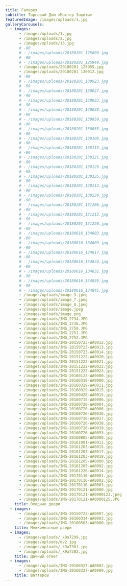 ```yaml
---
title: Галерея
subtitle: Торговый Дом «Мастер Защиты»
featuredImage: /images/uploads/1.jpg
galleryCarousels:
  - images:
      - /images/uploads/1.jpg
      - /images/uploads/2.jpg
      - /images/uploads/15.jpg
      # -90
      # - /images/uploads/20180201_125609.jpg
      # -90
      # - /images/uploads/20180201_125949.jpg
      - /images/uploads/20180201_125955.jpg
      - /images/uploads/20180201_130012.jpg
      # -90
      # - /images/uploads/20180201_130023.jpg
      # -90
      # - /images/uploads/20180201_130027.jpg
      # -90
      # - /images/uploads/20180201_130033.jpg
      # -90
      # - /images/uploads/20180201_130038.jpg
      # -90
      # - /images/uploads/20180201_130050.jpg
      # -90
      # - /images/uploads/20180201_130055.jpg
      # -90
      # - /images/uploads/20180201_130108.jpg
      # -90
      # - /images/uploads/20180201_130115.jpg
      # -90
      # - /images/uploads/20180201_130121.jpg
      # -90
      # - /images/uploads/20180201_130129.jpg
      # -90
      # - /images/uploads/20180201_130135.jpg
      # -90
      # - /images/uploads/20180201_130213.jpg
      # -90
      # - /images/uploads/20180201_130230.jpg
      # -90
      # - /images/uploads/20180201_131206.jpg
      # -90
      # - /images/uploads/20180201_131213.jpg
      # -90
      # - /images/uploads/20180201_131220.jpg
      # -90
      # - /images/uploads/20180616_134803.jpg
      # -90
      # - /images/uploads/20180616_134809.jpg
      # -90
      # - /images/uploads/20180616_134817.jpg
      # -90
      # - /images/uploads/20180616_134824.jpg
      # -90
      # - /images/uploads/20180616_134832.jpg
      # -90
      # - /images/uploads/20180616_134839.jpg
      # -90
      # - /images/uploads/20180616_134845.jpg
      - /images/uploads/image_3.jpeg
      - /images/uploads/image_7.jpeg
      - /images/uploads/image_8.jpeg
      - /images/uploads/image.jpeg
      - /images/uploads/image.png
      - /images/uploads/IMG_2734.JPG
      - /images/uploads/IMG_2736.JPG
      - /images/uploads/IMG_2750.JPG
      - /images/uploads/IMG_2751.JPG
      - /images/uploads/IMG_2752.JPG
      - /images/uploads/IMG-20150723-WA0012.jpg
      - /images/uploads/IMG-20150723-WA0013.jpg
      - /images/uploads/IMG-20150723-WA0014.jpg
      - /images/uploads/IMG-20151222-WA0020.jpg
      - /images/uploads/IMG-20151222-WA0021.jpg
      - /images/uploads/IMG-20151222-WA0022.jpg
      - /images/uploads/IMG-20151222-WA0023.jpg
      - /images/uploads/IMG-20160123-WA0000.jpg
      - /images/uploads/IMG-20160318-WA0000.jpg
      - /images/uploads/IMG-20160329-WA0011.jpg
      - /images/uploads/IMG-20160329-WA0015.jpg
      - /images/uploads/IMG-20160428-WA0015.jpg
      - /images/uploads/IMG-20160715-WA0006.jpg
      - /images/uploads/IMG-20160720-WA0004.jpg
      - /images/uploads/IMG-20160720-WA0006.jpg
      - /images/uploads/IMG-20160726-WA0036.jpg
      - /images/uploads/IMG-20160726-WA0037.jpg
      - /images/uploads/IMG-20160726-WA0038.jpg
      - /images/uploads/IMG-20160726-WA0039.jpg
      - /images/uploads/IMG-20160726-WA0053.jpg
      - /images/uploads/IMG-20160805-WA0000.jpg
      - /images/uploads/IMG-20161001-WA0011.jpg
      - /images/uploads/IMG-20161203-WA0015.jpg
      - /images/uploads/IMG-20161203-WA0017.jpg
      - /images/uploads/IMG-20161203-WA0018.jpg
      - /images/uploads/IMG-20161205-WA0000.jpg
      - /images/uploads/IMG-20161205-WA0002.jpg
      - /images/uploads/IMG-20161226-WA0014.jpg
      - /images/uploads/IMG-20170116-WA0001.jpg
      - /images/uploads/IMG-20170116-WA0002.jpg
      - /images/uploads/IMG-20170116-WA0003.jpg
      - /images/uploads/IMG-20170121-WA0000.jpg
      - /images/uploads/IMG-20170121-WA0000123.jpeg
      - /images/uploads/IMG-20170121-WA0000125.JPG
    title: Входные двери
  - images:
      - /images/uploads/IMG-20150723-WA0007.jpg
      - /images/uploads/IMG-20160314-WA0003.jpg
      - /images/uploads/IMG-20160503-WA0000.jpg
    title: Межкомнатные двери
  - images:
      - /images/uploads/_k9a7299.jpg
      - /images/uploads/dv2.jpg
      - /images/uploads/_k9a7301.jpg
      - /images/uploads/_k9a7302.jpg
    title: Дачный ответ
  - images:
      - /images/uploads/IMG-20160327-WA0002.jpg
      - /images/uploads/IMG-20160327-WA0009.jpg
    title: Шаттерсы
---
```


